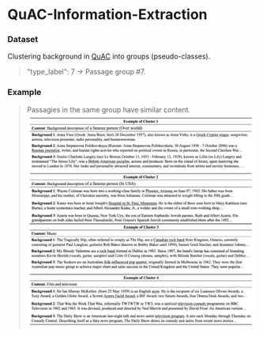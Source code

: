 # QuAC-Information-Extraction

### Dataset
Clustering background in [QuAC](https://quac.ai) into groups (pseudo-classes).

> "type_label": 7
> -> Passage group #7.


### Example
>Passagies in the same group have similar content.
![example](https://github.com/kamelain/QuAC-Information-Extraction/blob/main/Screen%20Shot%202022-09-19%20at%202.25.36%20PM.png)

